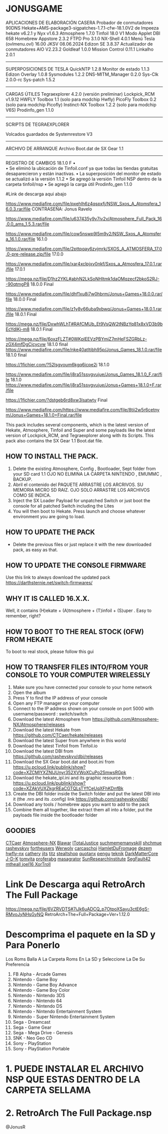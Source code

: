 # JONUSGAME #
 
 APLICACIONES DE ELABORACIÓN CASERA
Probador de conmutadores 90DNS
Hekate+AMS-package3-sigpatches-1.7.1-cfw-18.1.0V2 de Impeeza
hekate v6.2.1 y Nyx v1.6.3 
Atmosphere 1.7.0
Tinfoil 18.0 V1 Modo Applet
DBI 658
Homebrew Appstore 2.3.2
FTPD Pro 3.1.0
NX-Shell 4.0.1
Menú Tesla (ovlmenu.ovl) 16.00
JKSV 08.06.2024
Edizon SE 3.8.37
Actualizador de conmutadores AIO V2.23.2
Goldleaf 1.0.0
Mission Control 0.11.1
Linkalho 2.0.1
________________________________________
SUPERPOSICIONES DE TESLA
QuickNTP 1.2.8
Monitor de estado 1.1.3
Edizon Overlay 1.0.8
Sysmodules 1.2.2
DNS-MITM_Manager 0.2.0
Sys-Clk 2.0.0-rc
Sys-patch 1.5.2
________________________________________
CARGAS ÚTILES
Tegraexplorer 4.2.0 (versión preliminar)
Lockpick_RCM v1.9.12
HWFLY Toolbox 1.1 (solo para modchip Hwfly)
PicoFly Toolbox 0.2 (solo para modchip Picofly)
Instinct-NX Toolbox 1.2.2 (solo para modchip V6S)
Prodinfo_gen 1.1.0
________________________________________
SCRIPTS DE TEGRAEXPLORER

Volcados guardados de Systemrestore V3
________________________________________
ARCHIVO DE ARRANQUE
Archivo Boot.dat de SX Gear 1.1
________________________________________
REGISTRO DE CAMBIOS
18.1.0 F
•	
•	Se eliminó la ubicación de Tinfoil.conf ya que todas las tiendas gratuitas desaparecieron y están inactivas.
•	La superposición del monitor de estado se actualizó a la versión 1.1.2
•	Se agregó la versión Tinfoil NSP dentro de la carpeta tinfoil/nsp
•	Se agregó la carga útil Prodinfo_gen 1.1.0


 
 
 
 
 #Link de descarga aqui abajo
 
 
 https://www.mediafire.com/file/pxehlh6z4qspxfj/NSW_Sxos_A_Atomsfera_16.0.3.rar/file       CONTRASEÑA: Jonus Ravelo
 
 
 https://www.mediafire.com/file/u637435y9v7iv2v/Atmosphere_Full_Pack_16.0.0_ams_1.5.3.rar/file



 https://www.mediafire.com/file/cow5nswp9l5m9v2/NSW_Sxos_A_Atomsfera_16.1.0.rar/file              16.1.0


 https://www.mediafire.com/file/2pttpqay6zvjmrk/SXOS_A_ATMOSFERA_17.0.0-pre-release.zip/file      17.0.0


 https://www.mediafire.com/file/xar4xclpjxv0nkf/Sxos_a_Atmosfera_17.0.1.rar/file        17.0.1
 

https://mega.nz/file/D1hz2YKL#abhN2LkSoNHltmk1daOMqzecf2bkoS2RJ--90qtmgP8               18.0.0 Final


https://www.mediafire.com/file/dhf1xu8i7w0hbrm/Jonus+Games+18.0.0.rar/file              18.0.0 Final


https://www.mediafire.com/file/z1y8v66uba9xbwq/Jonus+Games+18.0.1.rar/file              18.0.1 Final


 https://mega.nz/file/DxwhWLhT#RAfCMUb_Et9VsQW2tNBzYq81x8xVD3b9bEcYdIKj-m8              18.0.1 Final


 https://mega.nz/file/6oxzFLZT#0WKplEEVzPBYmjZ7mHeFSZGRbLz-zGX4mfDgCjcycvw              18.1.0 final
 https://www.mediafire.com/file/nke40atltibh95p/Jonus_Games_18.1.0.rar/file             18.1.0 final

https://1fichier.com/?52lsgvoum6kgq6icpe2i                                              18.1.0 

https://www.mediafire.com/file/j8ra51ssvgvujue/Jonus_Games_18.1.0_F.rar/file            18.1.0 
https://www.mediafire.com/file/j8ra51ssvgvujue/Jonus+Games+18.1.0+F.rar/file

https://1fichier.com/?dstgeb6rd8xw3lsatwty Final


https://www.mediafire.com/https://www.mediafire.com/file/8tii2w5r6cetnym/Jonus+Games+18.1.0+Final.rar/file





This pack includes several components, which is the latest version of Hekate, Atmosphere, Tinfoil and Super  and some payloads like the latest version of Lockpick_RCM, and Tegraexplorer along with its Scripts. This pack also contains the SX Gear 1.1 Boot.dat file. 
## HOW TO INSTALL THE PACK.
1. Delete the existing Atmosphere, Config , Bootloader, Sept folder from your SD card
1.1   OJO NO ELIMINA LA CARPETA NINTENDO , EMUMMC , BACKUP.
2.  Abril el contenido del PAQUETE ARRASTRE LOS ARCRIVOS. SU MEMORIA MICRO SD RAIZ.  OJO SOLO ARRASTRE LOS ARCHIVOS COMO SE INDICA.
3. Inject the SX Loader Payload for unpatched Switch or just boot the console for all patched Switch including the Lites
4. You will then boot to Hekate. Press launch and choose whatever environment you are going to load.
## HOW TO UPDATE THE PACK
- Delete the previous files or just replace it with the new downloaded pack, as easy as that.
## HOW TO UPDATE THE CONSOLE FIRMWARE
Use this link to always download the updated pack 
https://darthsternie.net/switch-firmwares/
## WHY IT IS CALLED 16.X.X.
Well, it contains (H)ekate + (A)tmosphere + (T)infoil + (S)uper . Easy to remember, right?
## HOW TO BOOT TO THE REAL STOCK (OFW) FROM HEKATE
To boot to real stock, please follow this gui
## HOW TO TRANSFER FILES INTO/FROM YOUR CONSOLE TO YOUR COMPUTER WIRELESSLY
1. Make sure you have connected your console to your home network
2. Open the album
3. Press Y  to find the IP address of your console
4. Open any FTP manager on your computer
5. Connect to the IP address shown on your console on port 5000 with username/password : switch/switch
1. Download the latest Atmosphere from https://github.com/Atmosphere-NX/Atmosphere/releases
2. Download the latest Hekate from https://github.com/CTCaer/hekate/releases
3. Download the latest Super from anywhere in this world
4. Download the latest Tinfoil from Tinfoil.io
5. Download the latest DBI from https://github.com/rashevskyv/dbi/releases
6. Download the SX Gear boot.dat and boot.ini from https://u.pcloud.link/publink/show?code=XZCMlYXZNIJUnyr352XVWoXCuPo2SmwsRGpk
7. Download the hekate_ipl.ini and its graphic resource from : https://u.pcloud.link/publink/show?code=XZAkVUXZkgrREaCGTQLsTYfCeUqXFhKDnfBk
8. Create the DBI folder inside the Switch folder and put the latest DBI into it (the .nro and its .config) link https://github.com/rashevskyv/dbi/
9. Download any tools / homebrew apps you want to add to the pack
10. Combine them all together, like extract them all into a folder, put the payloads file inside the bootloader folder
## GOODIES
[CTCaer](https://github.com/CTCaer)
[Atmosphere-NX](https://github.com/Atmosphere-NX)
[Blawar](https://github.com/blawar)
[ITotalJustice](https://github.com/ITotalJustice)
[suchmememanyskill](https://github.com/suchmememanyskill)
[shchmue](https://github.com/shchmue)
[rashevskyv](https://github.com/rashevskyv)
[fortheusers](https://github.com/fortheusers)
[Werwolv](https://github.com/WerWolv)
[carcaschoi](https://github.com/carcaschoi)
[HamletDuFromage](https://github.com/HamletDuFromage)
[dezem](https://github.com/dezem)
[hwfly-nx](https://github.com/hwfly-nx)
[cathery](https://github.com/cathery)
[jits](https://jits.cc)
[titz](https://titz.cf)
[stealtshop](https://stealthshop.cf)
[quotanx](https://quotanx.in)
[pengu](https://pengu.us)
[teknik](https://teknik.app)
[DarkMatterCore](https://github.com/DarkMatterCore)
[J-D-K](https://github.com/J-D-K)
[tomvita](https://github.com/tomvita)
[proferabg](https://github.com/proferabg)
[masagrator](https://github.com/masagrator)
[SunResearchInstitute](https://github.com/SunResearchInstitute)
[ SegFault42 ](https://github.com/SegFault42)
[ mtheall ](https://github.com/mtheall)
[ joel16 ](https://github.com/joel16)
[ XorTroll ](https://github.com/XorTroll)




 # Link De Descarga aqui  RetroArch The Full Package
  

https://mega.nz/file/6VZRVDTS#7iJk6uADCQ_p7OtpoXSayu3ctE6gS-RMvoJyNHsGyNQ   RetroArch+The+Full+Package+Ver+1.12.0
 
 
 
 
 
 # Descomprima el paquete en la SD y Para Ponerlo
 Los Roms Balla A La Carpeta Roms En La SD y Seleccione La De Su Preferencia
 
 
1. FB Alpha - Arcade Games
2. Nintendo - Game Boy
3. Nintendo - Game Boy Advance
4. Nintendo - Game Boy Color
5. Nintendo - Nintendo 3DS
6. Nintendo - Nintendo 64
7. Nintendo - Nintendo DS
8. Nintendo - Nintendo Entertainment System
9. Nintendo - Super Nintendo Entertainment System
10. Sega - Dreamcast
11. Sega - Game Gear
12. Sega - Mega Drive - Genesis
13. SNK - Neo Geo CD
14. Sony - PlayStation
15. Sony - PlayStation Portable


 
 # 1. PUEDE INSTALAR EL ARCHIVO NSP QUE ESTAS DENTRO DE LA CARPETA SELLAMA 
 # 2. RetroArch The Full Package.nsp



@JonusR













